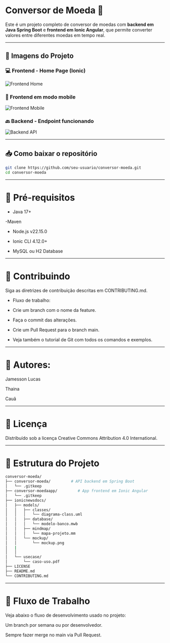 
# Conversor de Moeda 💱

Este é um projeto completo de conversor de moedas com **backend em Java Spring Boot** e **frontend em Ionic Angular**, que permite converter valores entre diferentes moedas em tempo real.

---

## 📸 Imagens do Projeto

### 💻 Frontend - Home Page (Ionic)
![Frontend Home](./screenshots/frontend-home.png)

### 📱 Frontend em modo mobile
![Frontend Mobile](./screenshots/frontend-mobile.png)

### 🔙 Backend - Endpoint funcionando
![Backend API](./screenshots/backend-api.png)

---

## 📥 Como baixar o repositório

```bash
git clone https://github.com/seu-usuario/conversor-moeda.git
cd conversor-moeda
```
---

# 🔧 Pré-requisitos

- Java 17+

-Maven

- Node.js v22.15.0

- Ionic CLI 4.12.0+

- MySQL ou H2 Database

---

# 🤝 Contribuindo
Siga as diretrizes de contribuição descritas em CONTRIBUTING.md.

- Fluxo de trabalho:

- Crie um branch com o nome da feature.

- Faça o commit das alterações.

- Crie um Pull Request para o branch main.

- Veja também o tutorial de Git com todos os comandos e exemplos.

---

# 👥 Autores:

Jamesson Lucas

Thaina

Cauã

---

# 📄 Licença
Distribuído sob a licença Creative Commons Attribution 4.0 International.

---

# 📌 Estrutura do Projeto

```bash
conversor-moeda/
├── conversor-moeda/         # API backend em Spring Boot
│   └── .gitkeep
├── conversor-moedaapp/         # App frontend em Ionic Angular
│   └── .gitkeep
├── ionicnewsdocs/
│   ├── models/
│   │   ├── classes/
│   │   │   └── diagrama-class.uml
│   │   ├── database/
│   │   │   └── modelo-banco.mwb
│   │   ├── mindmap/
│   │   │   └── mapa-projeto.mm
│   │   └── mockup/
│   │       └── mockup.png
│   |
│   │   
│   └── usecase/
│       └── caso-uso.pdf
├── LICENSE
├── README.md
└── CONTRIBUTING.md
````
---

# 🧠 Fluxo de Trabalho
Veja abaixo o fluxo de desenvolvimento usado no projeto:


Um branch por semana ou por desenvolvedor.

Sempre fazer merge no main via Pull Request.
